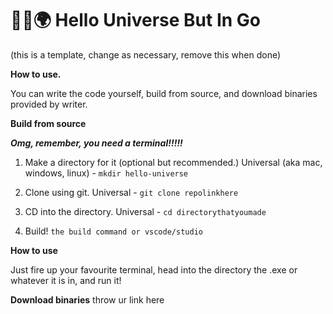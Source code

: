 # 👋🚀🌍 Hello Universe But In Go

(this is a template, change as necessary, remove this when done)

**How to use.**

You can write the code yourself, build from source, and download binaries provided by writer.

**Build from source**

***Omg, remember, you need a terminal!!!!!***

1. Make a directory for it (optional but recommended.)
Universal (aka mac, windows, linux) - ```mkdir hello-universe ```

2. Clone using git.
Universal - ```git clone repolinkhere```

3. CD into the directory.
Universal - ```cd directorythatyoumade```

4. Build!
```the build command or vscode/studio```

**How to use**

Just fire up your favourite terminal, head into the directory the .exe or whatever it is in, and run it!

**Download binaries**
throw ur link here

